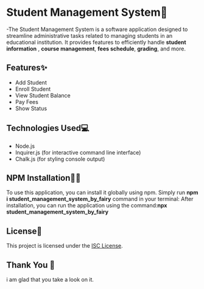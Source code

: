 <h1>Student Management System🎇</h1>
-The Student Management System is a software application designed to streamline administrative tasks related to managing students in an educational institution. It provides features to efficiently handle <b>student information</b> , <b>course management</b>, <b>fees schedule</b>, <b>grading</b>, and more.

## Features✨
- Add Student
- Enroll Student
- View Student Balance
- Pay Fees
- Show Status


## Technologies Used💻
- Node.js
- Inquirer.js (for interactive command line interface)
- Chalk.js (for styling console output)

## NPM Installation🐱‍🏍
To use this application, you can install it globally using npm. Simply run **npm i student_management_system_by_fairy** command in your terminal:
After installation, you can run the application using the  command:**npx student_management_system_by_fairy**


## License🎀
This project is licensed under the [ISC License](LICENSE).


## Thank You 💎
i am glad that you take a look on it.
